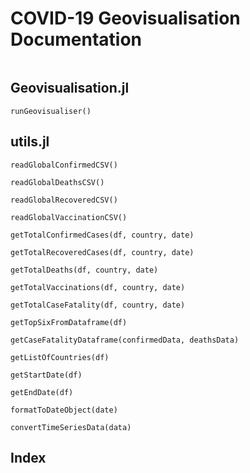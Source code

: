 # COVID-19 Geovisualisation Documentation

```@contents
```

## Geovisualisation.jl

```@docs
runGeovisualiser()
```

## utils.jl

```@docs
readGlobalConfirmedCSV()
```

```@docs
readGlobalDeathsCSV()
```

```@docs
readGlobalRecoveredCSV()
```

```@docs
readGlobalVaccinationCSV()
```

```@docs
getTotalConfirmedCases(df, country, date)
```

```@docs
getTotalRecoveredCases(df, country, date)
```

```@docs
getTotalDeaths(df, country, date)
```

```@docs
getTotalVaccinations(df, country, date)
```

```@docs
getTotalCaseFatality(df, country, date)
```

```@docs
getTopSixFromDataframe(df)
```

```@docs
getCaseFatalityDataframe(confirmedData, deathsData)
```

```@docs
getListOfCountries(df)
```

```@docs
getStartDate(df)
```

```@docs
getEndDate(df)
```

```@docs
formatToDateObject(date)
```

```@docs
convertTimeSeriesData(data)
```

## Index

```@index
```